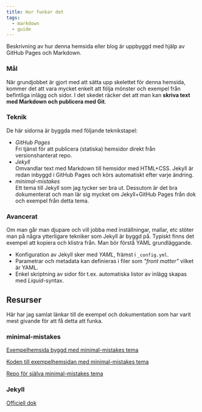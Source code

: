 ```yaml
---
title: Hur funkar det
tags:
  - markdown
  - guide
---
```


Beskrivning av hur denna hemsida eller blog är uppbyggd med hjälp av GitHub Pages och Markdown.

### Mål

När grundjobbet är gjort med att sätta upp skelettet för denna hemsida, kommer det att vara mycket enkelt att följa mönster och exempel från befintliga inlägg och sidor. I det skedet räcker det att man kan __skriva text med Markdown och publicera med Git__.


### Teknik

De här sidorna är byggda med följande teknikstapel:

- *GitHub Pages*\
Fri tjänst för att publicera (statiska) hemsidor direkt från versionshanterat repo.
- *Jekyll*\
Omvandlar text med Markdown till hemsidor med HTML+CSS. Jekyll är redan inbyggd i GitHub Pages och körs automatiskt efter varje ändring.
- *minimal-mistakes*\
Ett tema till Jekyll som jag tycker ser bra ut. Dessutom är det bra dokumenterat och man lär sig mycket om Jekyll+GitHub Pages från dok och exempel från detta tema.


### Avancerat

Om man går man djupare och vill jobba med inställningar, mallar, etc stöter man på några ytterligare tekniker som Jekyll är byggd på. Typiskt finns det exempel att kopiera och klistra från. Man bör förstå YAML grundläggande.

- Konfiguration av Jekyll sker med *YAML*, främst i ```_config.yml```.
- Parametrar och metadata kan definieras i filer som *"front matter"* vilket är YAML.
- Enkel skriptning av sidor för t.ex. automatiska listor av inlägg skapas med *Liquid*-syntax.


## Resurser

Här har jag samlat länkar till de exempel och dokumentation som har varit mest givande för att få detta att funka. 

### minimal-mistakes

[Exempelhemsida byggd med minimal-mistakes tema](https://mmistakes.github.io/minimal-mistakes/)

[Koden till exempelhemsidan med minimal-mistakes tema](https://github.com/mmistakes/minimal-mistakes/tree/master/docs)

[Repo för själva minimal-mistakes tema](https://github.com/mmistakes/minimal-mistakes)

### Jekyll

[Officiell dok](https://jekyllrb.com/docs/)

